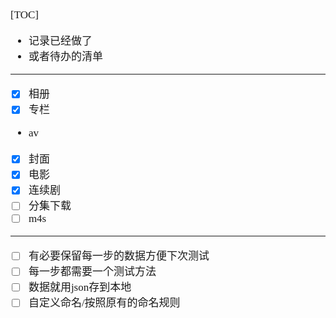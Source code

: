 <span  style="font-family: Simsun,serif; font-size: 17px; ">

[TOC]

- 记录已经做了
- 或者待办的清单

---

- [x] 相册
- [x] 专栏
- av
- [x] 封面
- [x] 电影
- [x] 连续剧
- [ ] 分集下载
- [ ] m4s

---

- [ ] 有必要保留每一步的数据方便下次测试
- [ ] 每一步都需要一个测试方法
- [ ] 数据就用json存到本地
- [ ] 自定义命名/按照原有的命名规则

</span>